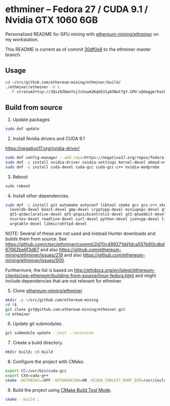 # ethminer – Fedora 27 / CUDA 9.1 / Nvidia GTX 1060 6GB

Personalized README for GPU mining with [ethereum-mining/ethminer](https://github.com/ethereum-mining/ethminer) on my workstation.

This README is current as of commit [30df0e6](https://github.com/ctsrc/ethminer/commit/30df0e6dbba5814e025fc4271764081589c48a19) to the ethminer master branch.

## Usage

```sh
cd ~/src/github.com/ethereum-mining/ethminer/build/
./ethminer/ethminer -U \
  -P stratum2+tcp://3Qsz9ZbmxYojJcGxwm2KqG631yA38wt7gY.GPU:x@daggerhashimoto.eu.nicehash.com:3353
```

## Build from source

1. Update packages

```sh
sudo dnf update
```

2. Install Nvidia drivers and CUDA 9.1

https://negativo17.org/nvidia-driver/

```sh
sudo dnf config-manager --add-repo=https://negativo17.org/repos/fedora-nvidia.repo
sudo dnf -y install nvidia-driver nvidia-settings kernel-devel akmod-nvidia
sudo dnf -y install cuda-devel cuda-gcc cuda-gcc-c++ nvidia-modprobe
```

3. Reboot

```sh
sudo reboot
```

4. Install other dependencies.

```sh
sudo dnf -y install git automake autoconf libtool cmake gcc gcc-c++ xkeyboard-config \
  leveldb-devel boost-devel gmp-devel cryptopp-devel miniupnpc-devel qt5-qtbase-devel \
  qt5-qtdeclarative-devel qt5-qtquickcontrols2-devel qt5-qtwebkit-devel snappy-devel \
  ncurses-devel readline-devel curl-devel python-devel jsoncpp-devel libjson-rpc-cpp-devel \
  argtable-devel libmicrohttpd-devel
```

NOTE: Several of these are not used and instead Hunter downloads and builds them from source.
See https://github.com/ctsrc/ethminer/commit/2d70c489271dd1dca557b60cdbd67062be6f3d67
and also https://github.com/ethereum-mining/ethminer/issues/219
and also https://github.com/ethereum-mining/ethminer/issues/500.

Furthermore, the list is based on
http://ethdocs.org/en/latest/ethereum-clients/cpp-ethereum/building-from-source/linux-fedora.html
and might include dependencies that are not relevant for ethminer.

5. Clone [ethereum-mining/ethminer](https://github.com/ethereum-mining/ethminer)

```bash
mkdir -p ~/src/github.com/ethereum-mining
cd !$
git clone git@github.com:ethereum-mining/ethminer.git
cd ethminer
```

6. Update git submodules.

```sh
git submodule update --init --recursive
```

7. Create a build directory.

```sh
mkdir build; cd build
```

8. Configure the project with CMake.

```sh
export CC=/usr/bin/cuda-gcc
export CXX=cuda-g++
cmake -DETHASHCL=OFF -DETHASHCUDA=ON -DCUDA_TOOLKIT_ROOT_DIR=/usr/include/cuda ..
```

9. Build the project using [CMake Build Tool Mode].

```sh
cmake --build .
```

[CMake Build Tool Mode]: https://cmake.org/cmake/help/latest/manual/cmake.1.html#build-tool-mode
